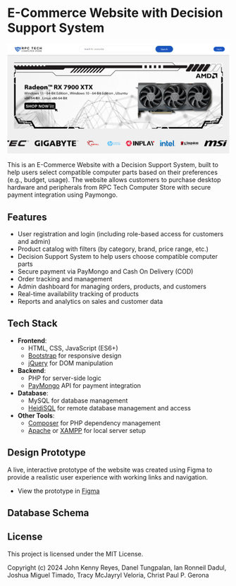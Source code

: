 # E-Commerce Website with Decision Support System

![Screenshot of the website](assets/preview/Homepage.png)


This is an E-Commerce Website with a Decision Support System, built to help users select compatible computer parts based on their preferences (e.g., budget, usage). The website allows customers to purchase desktop hardware and peripherals from RPC Tech Computer Store with secure payment integration using Paymongo.

## Features

- User registration and login (including role-based access for customers and admin)
- Product catalog with filters (by category, brand, price range, etc.)
- Decision Support System to help users choose compatible computer parts
- Secure payment via PayMongo and Cash On Delivery (COD)
- Order tracking and management
- Admin dashboard for managing orders, products, and customers
- Real-time availability tracking of products
- Reports and analytics on sales and customer data

## Tech Stack

- **Frontend**: 
  - HTML, CSS, JavaScript (ES6+)
  - [Bootstrap](https://getbootstrap.com/) for responsive design
  - [jQuery](https://jquery.com/) for DOM manipulation
- **Backend**:
  - PHP for server-side logic
  - [PayMongo](https://www.paymongo.com) API for payment integration
- **Database**: 
  - MySQL for database management
  - [HeidiSQL](https://www.heidisql.com/) for remote database management and access
- **Other Tools**:
  - [Composer](https://getcomposer.org/) for PHP dependency management
  - [Apache](https://httpd.apache.org/) or [XAMPP](https://www.apachefriends.org/index.html) for local server setup


## Design Prototype

A live, interactive prototype of the website was created using Figma to provide a realistic user experience with working links and navigation. 

- View the prototype in [Figma](https://www.figma.com/design/oZP1HryJzSm8Dqhd2I4RLX/RPC-COMPUTER-STORE-UI?node-id=0-1&t=O13xXVhRiLg3ys4W-1)


## Database Schema




## License

This project is licensed under the MIT License.

Copyright (c) 2024 John Kenny Reyes, Danel Tungpalan, Ian Ronneil Dadul, Joshua Miguel Timado, Tracy McJayryl Veloria, Christ Paul P. Gerona

